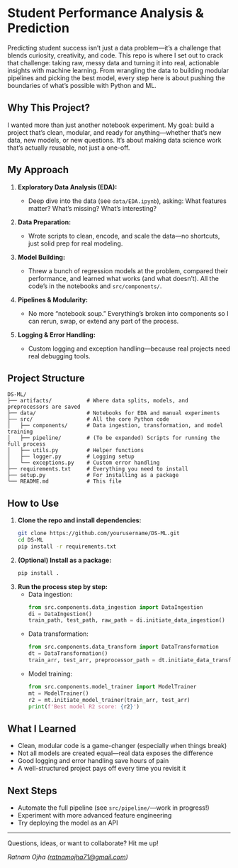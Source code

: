 # Student Performance Analysis & Prediction

Predicting student success isn’t just a data problem—it’s a challenge that blends curiosity, creativity, and code. This repo is where I set out to crack that challenge: taking raw, messy data and turning it into real, actionable insights with machine learning. From wrangling the data to building modular pipelines and picking the best model, every step here is about pushing the boundaries of what’s possible with Python and ML.

## Why This Project?

I wanted more than just another notebook experiment. My goal: build a project that’s clean, modular, and ready for anything—whether that’s new data, new models, or new questions. It’s about making data science work that’s actually reusable, not just a one-off.

## My Approach

1. **Exploratory Data Analysis (EDA):**
   - Deep dive into the data (see `data/EDA.ipynb`), asking: What features matter? What’s missing? What’s interesting?

2. **Data Preparation:**
   - Wrote scripts to clean, encode, and scale the data—no shortcuts, just solid prep for real modeling.

3. **Model Building:**
   - Threw a bunch of regression models at the problem, compared their performance, and learned what works (and what doesn’t). All the code’s in the notebooks and `src/components/`.

4. **Pipelines & Modularity:**
   - No more “notebook soup.” Everything’s broken into components so I can rerun, swap, or extend any part of the process.

5. **Logging & Error Handling:**
   - Custom logging and exception handling—because real projects need real debugging tools.

## Project Structure

```
DS-ML/
├── artifacts/           # Where data splits, models, and preprocessors are saved
├── data/                # Notebooks for EDA and manual experiments
├── src/                 # All the core Python code
│   ├── components/      # Data ingestion, transformation, and model training
│   ├── pipeline/        # (To be expanded) Scripts for running the full process
│   ├── utils.py         # Helper functions
│   ├── logger.py        # Logging setup
│   └── exceptions.py    # Custom error handling
├── requirements.txt     # Everything you need to install
├── setup.py             # For installing as a package
└── README.md            # This file
```

## How to Use

1. **Clone the repo and install dependencies:**
   ```bash
   git clone https://github.com/yourusername/DS-ML.git
   cd DS-ML
   pip install -r requirements.txt
   ```
2. **(Optional) Install as a package:**
   ```bash
   pip install .
   ```
3. **Run the process step by step:**
   - Data ingestion:
     ```python
     from src.components.data_ingestion import DataIngestion
     di = DataIngestion()
     train_path, test_path, raw_path = di.initiate_data_ingestion()
     ```
   - Data transformation:
     ```python
     from src.components.data_transform import DataTransformation
     dt = DataTransformation()
     train_arr, test_arr, preprocessor_path = dt.initiate_data_transformation(train_path, test_path)
     ```
   - Model training:
     ```python
     from src.components.model_trainer import ModelTrainer
     mt = ModelTrainer()
     r2 = mt.initiate_model_trainer(train_arr, test_arr)
     print(f'Best model R2 score: {r2}')
     ```

## What I Learned
- Clean, modular code is a game-changer (especially when things break)
- Not all models are created equal—real data exposes the difference
- Good logging and error handling save hours of pain
- A well-structured project pays off every time you revisit it

## Next Steps
- Automate the full pipeline (see `src/pipeline/`—work in progress!)
- Experiment with more advanced feature engineering
- Try deploying the model as an API

---

Questions, ideas, or want to collaborate? Hit me up!

*Ratnam Ojha (<ratnamojha71@gmail.com>)*
